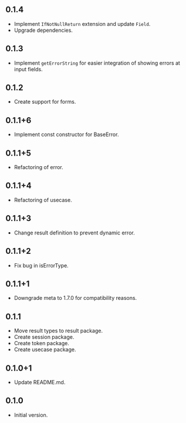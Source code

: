 ## 0.1.4
- Implement `IfNotNullReturn` extension and update `Field`.
- Upgrade dependencies.

## 0.1.3
- Implement `getErrorString` for easier integration of showing errors at input fields. 

## 0.1.2
- Create support for forms.

## 0.1.1+6
- Implement const constructor for BaseError.

## 0.1.1+5
- Refactoring of error.
 
## 0.1.1+4
- Refactoring of usecase.
  
## 0.1.1+3
- Change result definition to prevent dynamic error.

## 0.1.1+2
- Fix bug in isErrorType.

## 0.1.1+1
- Downgrade meta to 1.7.0 for compatibility reasons.

## 0.1.1
- Move result types to result package.
- Create session package.
- Create token package.
- Create usecase package.

## 0.1.0+1
- Update README.md.

## 0.1.0
- Initial version.
